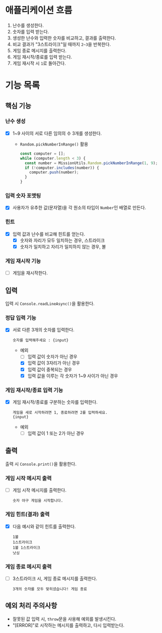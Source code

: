 # 애플리케이션 흐름

1. 난수를 생성한다.
2. 숫자를 입력 받는다.
3. 생성한 난수와 입력한 숫자를 비교하고, 결과를 출력한다.
4. 비교 결과가 "3스트라이크"일 때까지 `2~3`을 반복한다.
5. 게임 종료 메시지를 출력한다.
6. 게임 재시작/종료를 입력 받는다.
7. 게임 재시작 시 `1`로 돌아간다.

# 기능 목록

## 핵심 기능

### 난수 생성

- [x] 1~9 사이의 서로 다른 임의의 수 3개를 생성한다.
  - `Random.pickNumberInRange()` 활용
  
    ```javascript
    const computer = [];
    while (computer.length < 3) {
      const number = MissionUtils.Random.pickNumberInRange(1, 9);
      if (!computer.includes(number)) {
        computer.push(number);
      }
    }
    ```

### 입력 숫자 포맷팅

- [x] 사용자가 유추한 값(문자열)을 각 원소의 타입이 `Number`인 배열로 만든다.

### 힌트

- [x] 입력 값과 난수를 비교해 힌트를 얻는다.
  - [x] 숫자와 자리가 모두 일치하는 경우, 스트라이크
  - [x] 숫자가 일치하고 자리가 일치하지 않는 경우, 볼

### 게임 재시작 기능

- [ ] 게임을 재시작한다.

## 입력

입력 시 `Console.readLineAsync()`을 활용한다.

### 정답 입력 기능

- [x] 서로 다른 3개의 숫자를 입력한다.

  ```
  숫자를 입력해주세요 : {input}
  ```

  - 예외
    - [ ] 입력 값이 숫자가 아닌 경우
    - [x] 입력 값이 3자리가 아닌 경우
    - [x] 입력 값이 중복되는 경우
    - [x] 입력 값을 이루는 각 숫자가 1~9 사이가 아닌 경우

### 게임 재시작/종료 입력 기능

- [x] 게임 재시작/종료를 구분하는 숫자를 입력한다.

  ```
  게임을 새로 시작하려면 1, 종료하려면 2를 입력하세요.
  {input}
  ```

  - 예외
    - [ ] 입력 값이 1 또는 2가 아닌 경우

## 출력

출력 시 `Console.print()`을 활용한다.

### 게임 시작 메시지 출력

- [ ] 게임 시작 메시지를 출력한다.

  ```
  숫자 야구 게임을 시작합니다.
  ```

### 게임 힌트(결과) 출력

- [x] 다음 예시와 같이 힌트를 출력한다.
  
  ```
  1볼
  1스트라이크
  1볼 1스트라이크
  낫싱
  ```

### 게임 종료 메시지 출력

- [ ] 3스트라이크 시, 게임 종료 메시지를 출력한다.

  ```
  3개의 숫자를 모두 맞히셨습니다! 게임 종료
  ```

## 예외 처리 주의사항

- 잘못된 값 입력 시, `throw`문을 사용해 예외를 발생시킨다.
- "[ERROR]"로 시작하는 메시지를 출력하고, 다시 입력받는다.